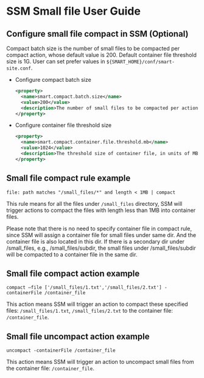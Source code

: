 # SSM Small file User Guide

## Configure small file compact in SSM (Optional)

Compact batch size is the number of small files to be compacted per compact action, whose default value is 200.
Default container file threshold size is 1G. User can set prefer values in `${SMART_HOME}/conf/smart-site.conf`.

* Configure compact batch size
  ```xml
  <property>
    <name>smart.compact.batch.size</name>
    <value>200</value>
    <description>The number of small files to be compacted per action.</description>
  </property>

* Configure container file threshold size
  ```xml
  <property>
    <name>smart.compact.container.file.threshold.mb</name>
    <value>1024</value>
    <description>The threshold size of container file, in units of MB.</description>
  </property>

## Small file compact rule example

```
file: path matches "/small_files/*" and length < 1MB | compact
```

This rule means for all the files under `/small_files` directory, SSM will trigger actions
to compact the files with length less than 1MB into container files.

Please note that there is no need to specify container file in compact rule, since SSM will assign
a container file for small files under same dir. And the container file is also located in this dir.
If there is a secondary dir under /small_files, e.g., /small_files/subdir, the small files under
/small_files/subdir will be compacted to a container file in the same dir.

## Small file compact action example

```
compact –file ['/small_files/1.txt','/small_files/2.txt'] -containerFile /container_file
```

This action means SSM will trigger an action to compact these specified files: `/small_files/1.txt`,
`/small_files/2.txt` to the container file: `/container_file`.

## Small file uncompact action example

```
uncompact -containerFile /container_file
```

This action means SSM will trigger an action to uncompact small files from the container file: `/container_file`.
